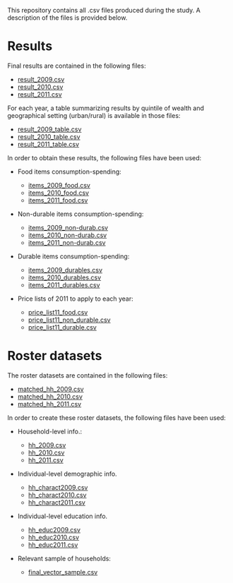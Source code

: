 This repository contains all .csv files produced during the study. A description of the files is provided below.

# Results
Final results are contained in the following files:

* <a href="result_2009.csv">result_2009.csv</a>
* <a href="result_2010.csv">result_2010.csv</a>
* <a href="result_2011.csv">result_2011.csv</a>

For each year, a table summarizing results by quintile of wealth and geographical setting (urban/rural) is available in those files:

* <a href="result_2009_table.csv">result_2009_table.csv</a>
* <a href="result_2010_table.csv">result_2010_table.csv</a>
* <a href="result_2011_table.csv">result_2011_table.csv</a>

In order to obtain these results, the following files have been used:

* Food items consumption-spending:
  * <a href="items_2009_food.csv">items_2009_food.csv</a>
  * <a href="items_2010_food.csv">items_2010_food.csv</a>
  * <a href="items_2011_food.csv">items_2011_food.csv</a>

* Non-durable items consumption-spending:
  * <a href="items_2009_non-durab.csv">items_2009_non-durab.csv</a>
  * <a href="items_2010_non-durab.csv">items_2010_non-durab.csv</a>
  * <a href="items_2011_non-durab.csv">items_2011_non-durab.csv</a>
 
* Durable items consumption-spending:
  * <a href="items_2009_durables.csv">items_2009_durables.csv</a>
  * <a href="items_2010_durables.csv">items_2010_durables.csv</a>
  * <a href="items_2011_durables.csv">items_2011_durables.csv</a>

* Price lists of 2011 to apply to each year:
  * <a href="price_list11_food.csv">price_list11_food.csv</a>
  * <a href="price_list11_non_durable.csv">price_list11_non_durable.csv</a>
  * <a href="price_list11_durable.csv">price_list11_durable.csv</a>



# Roster datasets
The roster datasets are contained in the following files:

* <a href="matched_hh_2009.csv">matched_hh_2009.csv</a>
* <a href="matched_hh_2010.csv">matched_hh_2010.csv</a>
* <a href="matched_hh_2011.csv">matched_hh_2011.csv</a>

In order to create these roster datasets, the following files have been used:

* Household-level info.:
  * <a href="hh_2009.csv">hh_2009.csv</a>
  * <a href="hh_2010.csv">hh_2010.csv</a>
  * <a href="hh_2011.csv">hh_2011.csv</a>

* Individual-level demographic info. 
  * <a href="hh_charact2009.csv">hh_charact2009.csv</a>
  * <a href="hh_charact2010.csv">hh_charact2010.csv</a>
  * <a href="hh_charact2011.csv">hh_charact2011.csv</a>
 
* Individual-level education info. 
  * <a href="hh_educ2009.csv">hh_educ2009.csv</a>
  * <a href="hh_educ2010.csv">hh_educ2010.csv</a>
  * <a href="hh_educ2011.csv">hh_educ2011.csv</a>

* Relevant sample of households:
  * <a href="final_vector_sample.csv">final_vector_sample.csv</a>
  



